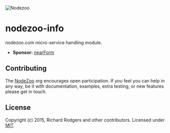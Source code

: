 ![Nodezoo](https://raw.githubusercontent.com/rjrodger/nodezoo-web/to-redux/client/assets/img/logo-nodezoo.png)

# nodezoo-info
nodezoo.com micro-service handling module. 

- __Sponsor:__ [nearForm][]


## Contributing
The [NodeZoo][] org encourages open participation. If you feel you can help in any way, be it with documentation, examples, extra testing, or new features please get in touch.

## License
Copyright (c) 2015, Richard Rodgers and other contributors.
Licensed under [MIT][].


[MIT]: ./LICENSE
[Code of Conduct]: https://github.com/nearform/vidi-contrib/docs/code_of_conduct.md
[nearForm]: http://www.nearform.com/
[NodeZoo]: http://www.nodezoo.com/
